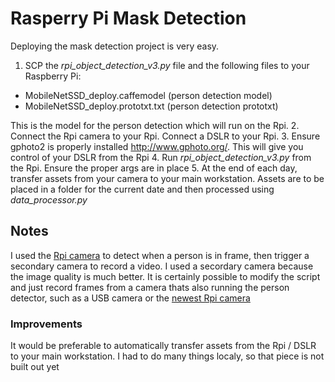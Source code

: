 # Rasperry Pi Mask Detection

Deploying the mask detection project is very easy. 
1. SCP the _rpi_object_detection_v3.py_ file and the following files to your Raspberry Pi:
* MobileNetSSD_deploy.caffemodel (person detection model)
* MobileNetSSD_deploy.prototxt.txt (person detection prototxt)

This is the model for the person detection which will run on the Rpi. 
2. Connect the Rpi camera to your Rpi. Connect a DSLR to your Rpi.
3. Ensure gphoto2 is properly installed http://www.gphoto.org/. This will give you control of your DSLR from the Rpi
4. Run _rpi_object_detection_v3.py_ from the Rpi. Ensure the proper args are in place
5. At the end of each day, transfer assets from your camera to your main workstation. Assets are to be placed in a folder for the current date and then processed using _data_processor.py_

## Notes
I used the [Rpi camera](https://www.raspberrypi.org/products/camera-module-v2/) to detect when a person is in frame, then trigger a secondary camera to record a video. I used a secordary camera because the image quality is much better. It is certainly possible to modify the script and just record frames from a camera thats also running the person detector, such as a USB camera or the [newest Rpi camera](https://www.raspberrypi.org/products/raspberry-pi-high-quality-camera/)


### Improvements
It would be preferable to automatically transfer assets from the Rpi / DSLR to your main workstation. I had to do many things localy, so that piece is not built out yet  
 

 

 